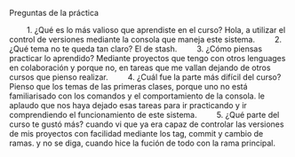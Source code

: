 Preguntas de la práctica

        1. ¿Qué es lo más valioso que aprendiste en el curso?
Hola, a utilizar el control de versiones mediante la consola que maneja este sistema.
        2. ¿Qué tema no te queda tan claro?
El de stash.
        3. ¿Cómo piensas practicar lo aprendido?
Mediante proyectos que tengo con otros lenguages en colaboración y porque no, en tareas que me vallan dejando de otros cursos que pienso realizar.
        4. ¿Cuál fue la parte más difícil del curso?
Pienso que los temas de las primeras clases, porque uno no está familiarisado con los comandos y el comportamiento de la consola. le aplaudo que nos haya dejado esas tareas para ir practicando y ir comprendiendo el funcionamiento de este sistema.
        5. ¿Qué parte del curso te gustó más?
cuando vi que ya era capaz de controlar las versiones de mis proyectos con facilidad mediante los tag, commit y cambio de ramas. y no se diga, cuando hice la fución de todo con la rama principal.
